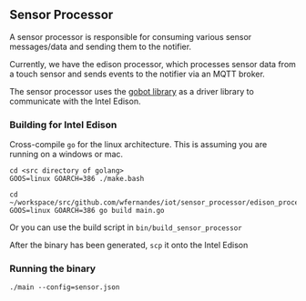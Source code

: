 ## Sensor Processor

A sensor processor is responsible for consuming various sensor messages/data and sending them to the notifier.

Currently, we have the edison processor, which processes sensor data from a touch sensor and sends events to the 
notifier via an MQTT broker.

The sensor processor uses the [gobot library](http://gobot.io/documentation/platforms/edison/) as a driver library 
to communicate with the Intel Edison.

### Building for Intel Edison

Cross-compile `go` for the linux architecture. This is assuming you are running on a windows or mac.
```
cd <src directory of golang>
GOOS=linux GOARCH=386 ./make.bash

cd ~/workspace/src/github.com/wfernandes/iot/sensor_processor/edison_processor
GOOS=linux GOARCH=386 go build main.go
```

Or you can use the build script in `bin/build_sensor_processor`


After the binary has been generated, `scp` it onto the Intel Edison

### Running the binary

```
./main --config=sensor.json
```